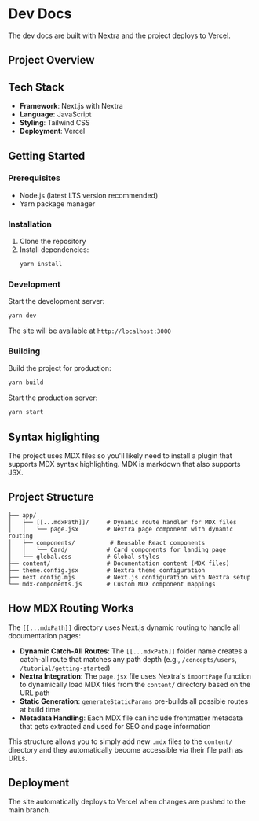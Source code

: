 # Dev Docs

The dev docs are built with Nextra and the project deploys to Vercel.

## Project Overview

## Tech Stack

- **Framework**: Next.js with Nextra
- **Language**: JavaScript
- **Styling**: Tailwind CSS
- **Deployment**: Vercel

## Getting Started

### Prerequisites

- Node.js (latest LTS version recommended)
- Yarn package manager

### Installation

1. Clone the repository
2. Install dependencies:
   ```bash
   yarn install
   ```

### Development

Start the development server:

```bash
yarn dev
```

The site will be available at `http://localhost:3000`

### Building

Build the project for production:

```bash
yarn build
```

Start the production server:

```bash
yarn start
```

## Syntax higlighting

The project uses MDX files so you'll likely need to install a plugin that supports MDX syntax highlighting. MDX is markdown that also supports JSX.

## Project Structure

```
├── app/
│   ├── [[...mdxPath]]/     # Dynamic route handler for MDX files
│   │   └── page.jsx        # Nextra page component with dynamic routing
│   ├── components/          # Reusable React components
│   │   └── Card/           # Card components for landing page
│   └── global.css          # Global styles
├── content/                # Documentation content (MDX files)
├── theme.config.jsx        # Nextra theme configuration
├── next.config.mjs         # Next.js configuration with Nextra setup
└── mdx-components.js       # Custom MDX component mappings
```

## How MDX Routing Works

The `[[...mdxPath]]` directory uses Next.js dynamic routing to handle all documentation pages:

- **Dynamic Catch-All Routes**: The `[[...mdxPath]]` folder name creates a catch-all route that matches any path depth (e.g., `/concepts/users`, `/tutorial/getting-started`)
- **Nextra Integration**: The `page.jsx` file uses Nextra's `importPage` function to dynamically load MDX files from the `content/` directory based on the URL path
- **Static Generation**: `generateStaticParams` pre-builds all possible routes at build time
- **Metadata Handling**: Each MDX file can include frontmatter metadata that gets extracted and used for SEO and page information

This structure allows you to simply add new `.mdx` files to the `content/` directory and they automatically become accessible via their file path as URLs.

## Deployment

The site automatically deploys to Vercel when changes are pushed to the main branch.
